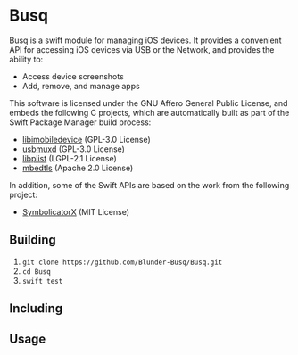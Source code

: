 # Busq

Busq is a swift module for managing iOS devices.
It provides a convenient API for accessing iOS devices via USB or the Network,
and provides the ability to:

 - Access device screenshots
 - Add, remove, and manage apps

This software is licensed under the GNU Affero General Public License,
and embeds the following C projects, which are automatically built
as part of the Swift Package Manager build process:

 - [libimobiledevice](https://github.com/libimobiledevice/libimobiledevice) (GPL-3.0 License)
 - [usbmuxd](https://github.com/libimobiledevice/usbmuxd) (GPL-3.0 License)
 - [libplist](https://github.com/libimobiledevice/libplist) (LGPL-2.1 License)
 - [mbedtls](https://github.com/ARMmbed/mbedtls) (Apache 2.0 License)

In addition, some of the Swift APIs are based on the work from the following project:

 - [SymbolicatorX](https://github.com/Yueoaix/SymbolicatorX) (MIT License)

## Building

1. `git clone https://github.com/Blunder-Busq/Busq.git`
1. `cd Busq`
1. `swift test`

## Including

## Usage


